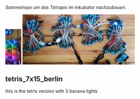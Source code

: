 *Sammelrepo um das Tetrapix im Inkubator nachzubauen.*




<img src="https://raw.githubusercontent.com/digitalekultur/tetrapix/master/1024-2276.jpg" width=10% height=10%>
<img src="https://raw.githubusercontent.com/digitalekultur/tetrapix/master/4000-1800-max.jpg" width=70% height=70%>


## tetris_7x15_berlin
this is the tetris version with 3 banana lights
